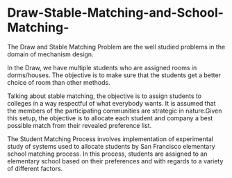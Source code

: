 # Draw-Stable-Matching-and-School-Matching-

The Draw and Stable Matching Problem are the well studied problems in the domain of mechanism design. 

In the Draw, we have multiple students who are assigned rooms in dorms/houses. The objective is to make sure that the students get a better choice of room than other methods. 

Talking about stable matching, the objective is to assign students to colleges in a way respectful of what everybody wants. It is assumed that the members of the participating communities are strategic in nature.Given this setup, the objective is to allocate each student and company a best possible match from their revealed preference list.

The Student Matching Process involves implementation of experimental study of systems used to allocate students by San Francisco elementary school matching process. In this process, students are assigned to an elementary school based on their preferences and with regards to a variety of different factors.
